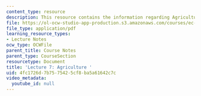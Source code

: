 ```yaml
---
content_type: resource
description: This resource contains the information regarding Agriculture .
file: https://ol-ocw-studio-app-production.s3.amazonaws.com/courses/ec-701j-d-lab-i-development-fall-2009/4fc1726d7b7575425cf8ba5a61642c7c_MITEC_701JF09_lec07_nb.pdf
file_type: application/pdf
learning_resource_types:
- Lecture Notes
ocw_type: OCWFile
parent_title: Course Notes
parent_type: CourseSection
resourcetype: Document
title: 'Lecture 7: Agriculture '
uid: 4fc1726d-7b75-7542-5cf8-ba5a61642c7c
video_metadata:
  youtube_id: null
---
```

